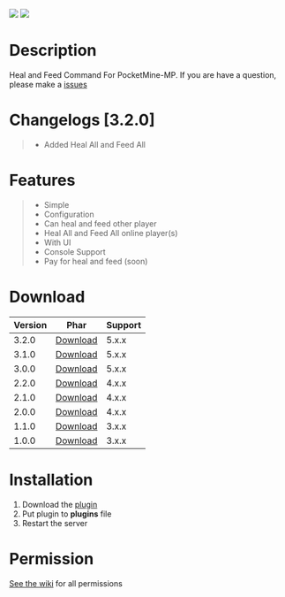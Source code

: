 [![](https://poggit.pmmp.io/shield.state/HealAndFeed)](https://poggit.pmmp.io/p/HealAndFeed) [![](https://poggit.pmmp.io/shield.dl.total/HealAndFeed)](https://poggit.pmmp.io/p/HealAndFeed)
# Description
Heal and Feed Command For PocketMine-MP. If you are have a question, please make a [issues](https://github.com/Kylan1940/HealAndFeed/issues/new)

# Changelogs [3.2.0]
>- Added Heal All and Feed All 

# Features
>- Simple
>- Configuration
>- Can heal and feed other player
>- Heal All and Feed All online player(s)
>- With UI 
>- Console Support
>- Pay for heal and feed (soon)

# Download
| Version | Phar | Support |
|---|---|---|
| 3.2.0 | [Download](https://github.com/Kylan1940/HealAndFeed/releases/download/3.2.0/HealAndFeed_v3.2.0.phar) |  5.x.x |
| 3.1.0 | [Download](https://github.com/Kylan1940/HealAndFeed/releases/download/3.1.0/HealAndFeed_v3.1.0.phar) |  5.x.x |
| 3.0.0 | [Download](https://github.com/Kylan1940/HealAndFeed/releases/download/3.0.0/HealAndFeed_v3.0.0.phar) |  5.x.x |
| 2.2.0 | [Download](https://github.com/Kylan1940/HealAndFeed/releases/download/2.2.0/HealAndFeed_v2.2.0.phar) |  4.x.x |
| 2.1.0 | [Download](https://github.com/Kylan1940/HealAndFeed/releases/download/2.1.0/HealAndFeed_v2.1.0.phar) |  4.x.x |
| 2.0.0 | [Download](https://github.com/Kylan1940/HealAndFeed/releases/download/2.0.0/HealAndFeed_v2.0.0.phar) |  4.x.x |
| 1.1.0 | [Download](https://github.com/Kylan1940/HealAndFeed/releases/download/1.1.0/HealAndFeed_v1.1.0.phar) |  3.x.x |
| 1.0.0 | [Download](https://github.com/Kylan1940/HealAndFeed/releases/download/1.0.0/HealAndFeed_v1.0.0.phar) |  3.x.x |

# Installation
1. Download the [plugin](https://github.com/Kylan1940/HealAndFeed/releases/download/3.2.0/HealAndFeed_v3.2.0.phar)
2. Put plugin to **plugins** file
3. Restart the server

# Permission
[See the wiki](https://github.com/Kylan1940/HealAndFeed/wiki/HealAndFeed-Commands) for all permissions
